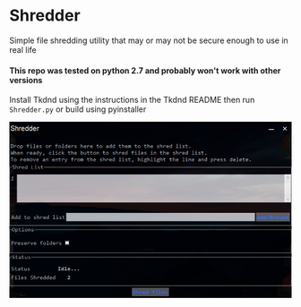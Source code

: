 # Shredder
Simple file shredding utility that may or may not be secure enough to use in real life

#### This repo was tested on python 2.7 and probably won't work with other versions

Install Tkdnd using the instructions in the Tkdnd README then run `Shredder.py` or build using pyinstaller

![Shredder](shredder.png)
